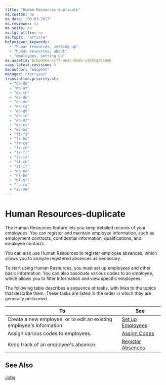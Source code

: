 ```yaml
---
title: "Human Resources-duplicate"
ms.custom: na
ms.date: "03-03-2017"
ms.reviewer: na
ms.suite: na
ms.tgt_pltfrm: na
ms.topic: "article"
helpviewer_keywords: 
  - "human resources, setting up"
  - "human resources, about"
  - "employees, setting up"
ms.assetid: 6cbed8ee-4cff-4e4c-93db-c329ba755698
caps.latest.revision: 5
ms.author: "edupont"
manager: "terryaus"
translation.priority.ht: 
  - "da-dk"
  - "de-at"
  - "de-ch"
  - "de-de"
  - "en-au"
  - "en-ca"
  - "en-gb"
  - "en-in"
  - "en-nz"
  - "es-es"
  - "es-mx"
  - "fi-fi"
  - "fr-be"
  - "fr-ca"
  - "fr-ch"
  - "fr-fr"
  - "is-is"
  - "it-ch"
  - "it-it"
  - "nb-no"
  - "nl-be"
  - "nl-nl"
  - "ru-ru"
  - "sv-se"
---
```

# Human Resources-duplicate
The Human Resources feature lets you keep detailed records of your employees. You can register and maintain employee information, such as employment contracts, confidential information, qualifications, and employee contacts.  
  
 You can also use Human Resources to register employee absences, which allows you to analyze registered absences as necessary.  
  
 To start using Human Resources, you must set up employees and other basic information. You can also associate various codes to an employee, which allows you to filter information and view specific employees.  
  
 The following table describes a sequence of tasks, with links to the topics that describe them. These tasks are listed in the order in which they are generally performed.  
  
|**To**|**See**|  
|------------|-------------|  
|Create a new employee, or to edit an existing employee's information.|[Set up Employees](../HumanResources/set-up-employees.md)|  
|Assign various codes to employees.|[Assign Codes](../HumanResources/assign-codes.md)|  
|Keep track of an employee's absence.|[Register Absences](../HumanResources/register-absences.md)|  
  
## See Also  
 [Jobs](../Jobs/jobs.md)